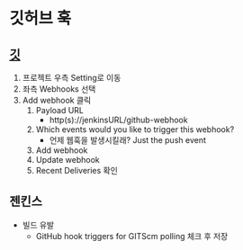 # 깃허브 훅

## [깃](https://github.com/zlzltntn91/studyProject)
1. 프로젝트 우측 Setting로 이동
2. 좌측 Webhooks 선택
3. Add webhook 클릭
    1. Payload URL 
        - http(s)://jenkinsURL/github-webhook
    2. Which events would you like to trigger this webhook?
        - 언제 웹훅을 발생시킬래? Just the push event
    3. Add webhook
    4. Update webhook
    5. Recent Deliveries 확인
    
## 젠킨스
- 빌드 유발
    - GitHub hook triggers for GITScm polling 체크 후 저장

